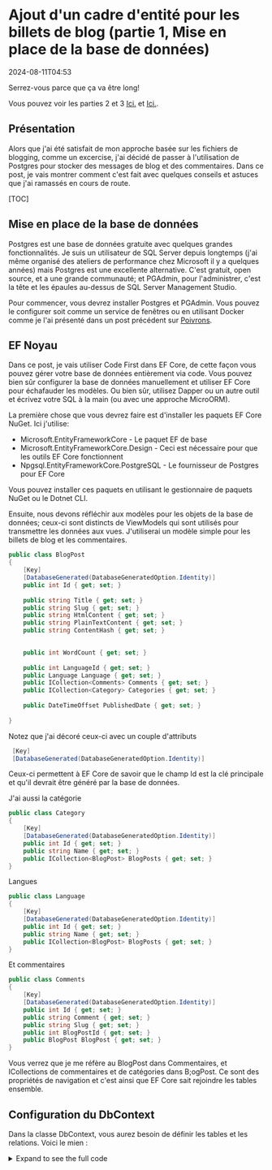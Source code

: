 # Ajout d'un cadre d'entité pour les billets de blog (partie 1, Mise en place de la base de données)

<!--category-- ASP.NET, Entity Framework -->
<datetime class="hidden">2024-08-11T04:53</datetime>

Serrez-vous parce que ça va être long!

Vous pouvez voir les parties 2 et 3 [Ici.](/blog/addingentityframeworkforblogpostspt2) et [Ici.](/blog/addingentityframeworkforblogpostspt3).

## Présentation

Alors que j'ai été satisfait de mon approche basée sur les fichiers de blogging, comme un excercise, j'ai décidé de passer à l'utilisation de Postgres pour stocker des messages de blog et des commentaires. Dans ce post, je vais montrer comment c'est fait avec quelques conseils et astuces que j'ai ramassés en cours de route.

[TOC]

## Mise en place de la base de données

Postgres est une base de données gratuite avec quelques grandes fonctionnalités. Je suis un utilisateur de SQL Server depuis longtemps (j'ai même organisé des ateliers de performance chez Microsoft il y a quelques années) mais Postgres est une excellente alternative. C'est gratuit, open source, et a une grande communauté; et PGAdmin, pour l'administrer, c'est la tête et les épaules au-dessus de SQL Server Management Studio.

Pour commencer, vous devrez installer Postgres et PGAdmin. Vous pouvez le configurer soit comme un service de fenêtres ou en utilisant Docker comme je l'ai présenté dans un post précédent sur [Poivrons](/blog/dockercomposedevdeps).

## EF Noyau

Dans ce post, je vais utiliser Code First dans EF Core, de cette façon vous pouvez gérer votre base de données entièrement via code. Vous pouvez bien sûr configurer la base de données manuellement et utiliser EF Core pour échafauder les modèles. Ou bien sûr, utilisez Dapper ou un autre outil et écrivez votre SQL à la main (ou avec une approche MicroORM).

La première chose que vous devrez faire est d'installer les paquets EF Core NuGet. Ici j'utilise:

- Microsoft.EntityFrameworkCore - Le paquet EF de base
- Microsoft.EntityFrameworkCore.Design - Ceci est nécessaire pour que les outils EF Core fonctionnent
- Npgsql.EntityFrameworkCore.PostgreSQL - Le fournisseur de Postgres pour EF Core

Vous pouvez installer ces paquets en utilisant le gestionnaire de paquets NuGet ou le Dotnet CLI.

Ensuite, nous devons réfléchir aux modèles pour les objets de la base de données; ceux-ci sont distincts de ViewModels qui sont utilisés pour transmettre les données aux vues. J'utiliserai un modèle simple pour les billets de blog et les commentaires.

```csharp
public class BlogPost
{
    [Key]
    [DatabaseGenerated(DatabaseGeneratedOption.Identity)]
    public int Id { get; set; }
    
    public string Title { get; set; }
    public string Slug { get; set; }
    public string HtmlContent { get; set; }
    public string PlainTextContent { get; set; }
    public string ContentHash { get; set; }

    
    public int WordCount { get; set; }
    
    public int LanguageId { get; set; }
    public Language Language { get; set; }
    public ICollection<Comments> Comments { get; set; }
    public ICollection<Category> Categories { get; set; }
    
    public DateTimeOffset PublishedDate { get; set; }
    
}
```

Notez que j'ai décoré ceux-ci avec un couple d'attributs

```csharp
 [Key]
 [DatabaseGenerated(DatabaseGeneratedOption.Identity)]
```

Ceux-ci permettent à EF Core de savoir que le champ Id est la clé principale et qu'il devrait être généré par la base de données.

J'ai aussi la catégorie

```csharp
public class Category
{
    [Key]
    [DatabaseGenerated(DatabaseGeneratedOption.Identity)]
    public int Id { get; set; }
    public string Name { get; set; }
    public ICollection<BlogPost> BlogPosts { get; set; }
}
```

Langues

```csharp
public class Language
{
    [Key]
    [DatabaseGenerated(DatabaseGeneratedOption.Identity)]
    public int Id { get; set; }
    public string Name { get; set; }
    public ICollection<BlogPost> BlogPosts { get; set; }
}
```

Et commentaires

```csharp
public class Comments
{
    [Key]
    [DatabaseGenerated(DatabaseGeneratedOption.Identity)]
    public int Id { get; set; }
    public string Comment { get; set; }
    public string Slug { get; set; }
    public int BlogPostId { get; set; }
    public BlogPost BlogPost { get; set; } 
}
```

Vous verrez que je me réfère au BlogPost dans Commentaires, et ICollections de commentaires et de catégories dans B;ogPost. Ce sont des propriétés de navigation et c'est ainsi que EF Core sait rejoindre les tables ensemble.

## Configuration du DbContext

Dans la classe DbContext, vous aurez besoin de définir les tables et les relations. Voici le mien :

<details>
<summary>Expand to see the full code</summary>
```csharp
public class MostlylucidDbContext : DbContext
{
    public MostlylucidDbContext(DbContextOptions<MostlylucidDbContext> contextOptions) : base(contextOptions)
    {
    }

    public DbSet<Comments> Comments { get; set; }
    public DbSet<BlogPost> BlogPosts { get; set; }
    public DbSet<Category> Categories { get; set; }

    public DbSet<Language> Languages { get; set; }


    protected override void ConfigureConventions(ModelConfigurationBuilder configurationBuilder)
    {
        configurationBuilder
            .Properties<DateTimeOffset>()
            .HaveConversion<DateTimeOffsetConverter>();
    }

    protected override void OnModelCreating(ModelBuilder modelBuilder)
    {
        modelBuilder.Entity<BlogPost>(entity =>
        {
            entity.HasIndex(x => new { x.Slug, x.LanguageId });
            entity.HasIndex(x => x.ContentHash).IsUnique();
            entity.HasIndex(x => x.PublishedDate);

            entity.HasMany(b => b.Comments)
                .WithOne(c => c.BlogPost)
                .HasForeignKey(c => c.BlogPostId);

            entity.HasOne(b => b.Language)
                .WithMany(l => l.BlogPosts).HasForeignKey(x => x.LanguageId);

            entity.HasMany(b => b.Categories)
                .WithMany(c => c.BlogPosts)
                .UsingEntity<Dictionary<string, object>>(
                    "BlogPostCategory",
                    c => c.HasOne<Category>().WithMany().HasForeignKey("CategoryId"),
                    b => b.HasOne<BlogPost>().WithMany().HasForeignKey("BlogPostId")
                );
        });

        modelBuilder.Entity<Language>(entity =>
        {
            entity.HasMany(l => l.BlogPosts)
                .WithOne(b => b.Language);
        });

        modelBuilder.Entity<Category>(entity =>
        {
            entity.HasKey(c => c.Id); // Assuming Category has a primary key named Id

            entity.HasMany(c => c.BlogPosts)
                .WithMany(b => b.Categories)
                .UsingEntity<Dictionary<string, object>>(
                    "BlogPostCategory",
                    b => b.HasOne<BlogPost>().WithMany().HasForeignKey("BlogPostId"),
                    c => c.HasOne<Category>().WithMany().HasForeignKey("CategoryId")
                );
        });
    }
}
```

</details>
Dans la méthode OnModelCreating, je définit les relations entre les tables. J'ai utilisé l'API Fluent pour définir les relations entre les tables. C'est un peu plus verbeux que l'utilisation des annotations de données, mais je le trouve plus lisible.

Vous pouvez voir que j'ai mis en place quelques index sur la table BlogPost. Ceci est pour aider avec les performances lors de la requête de la base de données; vous devez sélectionner les Indices en fonction de la façon dont vous allez interroger les données. Dans ce cas, le hash, le slug, la date et la langue publiées sont tous des champs sur lesquels je vais poser des questions.

### Configuration

Maintenant, nous avons nos modèles et DbContext mis en place nous devons l'accrocher à la DB. Ma pratique habituelle est d'ajouter des méthodes d'extension, ce qui permet de garder tout plus organisé:

```csharp
public static class Setup
{
    public static void SetupEntityFramework(this IServiceCollection services, string connectionString)
    {
        services.AddDbContext<MostlylucidDbContext>(options =>
            options.UseNpgsql(connectionString));
    }

    public static async Task InitializeDatabase(this WebApplication app)
    {
        try
        {
            await using var scope = 
                app.Services.CreateAsyncScope();
            
            await using var context = scope.ServiceProvider.GetRequiredService<MostlylucidDbContext>();
            await context.Database.MigrateAsync();
            
            var blogService = scope.ServiceProvider.GetRequiredService<IBlogService>();
            await blogService.Populate();
        }
        catch (Exception e)
        {
            Log.Fatal(e, "Failed to migrate database");
        }        
    }
}
```

Ici, j'ai mis en place la connexion de la base de données, puis j'ai lancé les migrations. J'appelle aussi une méthode pour remplir la base de données (dans mon cas, j'utilise toujours l'approche basée sur les fichiers, donc je dois remplir la base de données avec les messages existants).

Votre chaîne de connexion ressemblera à ceci :

```json
 "ConnectionStrings": {
    "DefaultConnection": "Host=localhost;Database=Mostlylucid;port=5432;Username=postgres;Password=<PASSWORD>;"
  },
```

L'utilisation de l'approche d'extension signifie que mon fichier Program.cs est agréable et propre :

```csharp
services.SetupEntityFramework(config.GetConnectionString("DefaultConnection") ??
                              throw new Exception("No Connection String"));

//Then later in the app section

await app.InitializeDatabase();
```

La section ci-dessous est chargée de gérer la migration et de mettre en place la base de données. Les `MigrateAsync` méthode créera la base de données si elle n'existe pas et exécutera les migrations qui sont nécessaires. C'est un excellent moyen de maintenir votre base de données en phase avec vos modèles.

```csharp
     await using var scope = 
                app.Services.CreateAsyncScope();
            
            await using var context = scope.ServiceProvider.GetRequiredService<MostlylucidDbContext>();
            await context.Database.MigrateAsync();
```

## Migrations

Une fois que vous avez tout cela mis en place, vous devez créer votre migration initiale. Il s'agit d'un instantané de l'état actuel de vos modèles et sera utilisé pour créer la base de données. Vous pouvez le faire en utilisant le Dotnet CLI (voir [Ici.](https://learn.microsoft.com/en-us/ef/core/cli/dotnet) pour plus de détails sur l'installation de l'outil dotnet ef si nécessaire):

```bash
dotnet ef migrations add InitialCreate
```

Cela créera un dossier dans votre projet avec les fichiers de migration. Vous pouvez ensuite appliquer la migration à la base de données en utilisant :

```bash
dotnet ef database update
```

Cela créera la base de données et les tables pour vous.